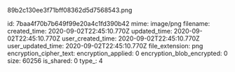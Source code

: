 89b2c130ee3f71bff08362d5d7568543.png

id: 7baa4f70b7b649f99e20a4c1fd390b42
mime: image/png
filename: 
created_time: 2020-09-02T22:45:10.770Z
updated_time: 2020-09-02T22:45:10.770Z
user_created_time: 2020-09-02T22:45:10.770Z
user_updated_time: 2020-09-02T22:45:10.770Z
file_extension: png
encryption_cipher_text: 
encryption_applied: 0
encryption_blob_encrypted: 0
size: 60256
is_shared: 0
type_: 4